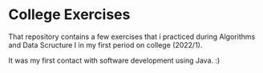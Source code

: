 # College Exercises

That repository contains a few exercises that i practiced during Algorithms and Data Scructure I in my first period on college (2022/1).

It was my first contact with software development using Java. :)
